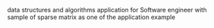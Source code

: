 data structures and algorithms application for Software engineer with sample of sparse matrix as one of the application example
